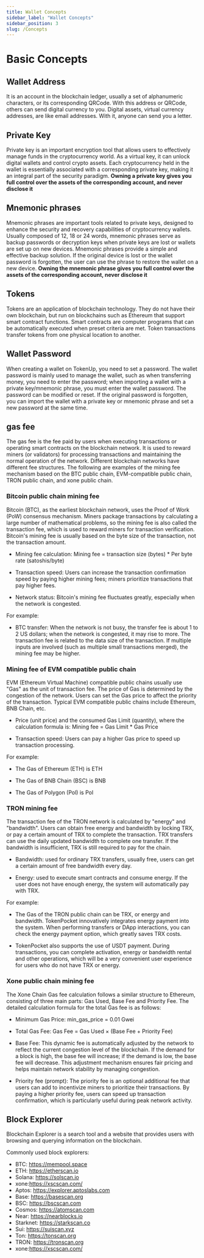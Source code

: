 ```yaml
---
title: Wallet Concepts
sidebar_label: "Wallet Concepts"
sidebar_position: 3
slug: /Concepts
---
```

# Basic Concepts

## Wallet Address
It is an account in the blockchain ledger, usually a set of alphanumeric characters, or its corresponding QRCode. With this address or QRCode, others can send digital currency to you. Digital assets, virtual currency addresses, are like email addresses. With it, anyone can send you a letter.

## Private Key
Private key is an important encryption tool that allows users to effectively manage funds in the cryptocurrency world. As a virtual key, it can unlock digital wallets and control crypto assets. Each cryptocurrency held in the wallet is essentially associated with a corresponding private key, making it an integral part of the security paradigm.
**Owning a private key gives you full control over the assets of the corresponding account, and never disclose it**

## Mnemonic phrases
Mnemonic phrases are important tools related to private keys, designed to enhance the security and recovery capabilities of cryptocurrency wallets. Usually composed of 12, 18 or 24 words, mnemonic phrases serve as backup passwords or decryption keys when private keys are lost or wallets are set up on new devices. Mnemonic phrases provide a simple and effective backup solution. If the original device is lost or the wallet password is forgotten, the user can use the phrase to restore the wallet on a new device.
**Owning the mnemonic phrase gives you full control over the assets of the corresponding account, never disclose it**

## Tokens
Tokens are an application of blockchain technology. They do not have their own blockchain, but run on blockchains such as Ethereum that support smart contract functions. Smart contracts are computer programs that can be automatically executed when preset criteria are met. Token transactions transfer tokens from one physical location to another.

## Wallet Password
When creating a wallet on TokenUp, you need to set a password. The wallet password is mainly used to manage the wallet, such as when transferring money, you need to enter the password; when importing a wallet with a private key/mnemonic phrase, you must enter the wallet password. The password can be modified or reset. If the original password is forgotten, you can import the wallet with a private key or mnemonic phrase and set a new password at the same time.

## gas fee
The gas fee is the fee paid by users when executing transactions or operating smart contracts on the blockchain network. It is used to reward miners (or validators) for processing transactions and maintaining the normal operation of the network. Different blockchain networks have different fee structures. The following are examples of the mining fee mechanism based on the BTC public chain, EVM-compatible public chain, TRON public chain, and xone public chain.

### Bitcoin public chain mining fee
Bitcoin (BTC), as the earliest blockchain network, uses the Proof of Work (PoW) consensus mechanism. Miners package transactions by calculating a large number of mathematical problems, so the mining fee is also called the transaction fee, which is used to reward miners for transaction verification. Bitcoin's mining fee is usually based on the byte size of the transaction, not the transaction amount.

* Mining fee calculation: Mining fee = transaction size (bytes) * Per byte rate (satoshis/byte)

* Transaction speed: Users can increase the transaction confirmation speed by paying higher mining fees; miners prioritize transactions that pay higher fees.

* Network status: Bitcoin's mining fee fluctuates greatly, especially when the network is congested.

For example:

* BTC transfer: When the network is not busy, the transfer fee is about 1 to 2 US dollars; when the network is congested, it may rise to more. The transaction fee is related to the data size of the transaction. If multiple inputs are involved (such as multiple small transactions merged), the mining fee may be higher.

### Mining fee of EVM compatible public chain

EVM (Ethereum Virtual Machine) compatible public chains usually use "Gas" as the unit of transaction fee. The price of Gas is determined by the congestion of the network. Users can set the Gas price to affect the priority of the transaction. Typical EVM compatible public chains include Ethereum, BNB Chain, etc.

* Price (unit price) and the consumed Gas Limit (quantity), where the calculation formula is: Mining fee = Gas Limit * Gas ​​Price

* Transaction speed: Users can pay a higher Gas price to speed up transaction processing.

For example:

* The Gas of Ethereum (ETH) is ETH

* The Gas of BNB Chain (BSC) is BNB

* The Gas of Polygon (Pol) is Pol

### TRON mining fee

The transaction fee of the TRON network is calculated by "energy" and "bandwidth". Users can obtain free energy and bandwidth by locking TRX, or pay a certain amount of TRX to complete the transaction. TRX transfers can use the daily updated bandwidth to complete one transfer. If the bandwidth is insufficient, TRX is still required to pay for the chain.

* Bandwidth: used for ordinary TRX transfers, usually free, users can get a certain amount of free bandwidth every day.

* Energy: used to execute smart contracts and consume energy. If the user does not have enough energy, the system will automatically pay with TRX.

For example:

* The Gas of the TRON public chain can be TRX, or energy and bandwidth. TokenPocket innovatively integrates energy payment into the system. When performing transfers or DApp interactions, you can check the energy payment option, which greatly saves TRX costs.

* TokenPocket also supports the use of USDT payment. During transactions, you can complete activation, energy or bandwidth rental and other operations, which will be a very convenient user experience for users who do not have TRX or energy.

### Xone public chain mining fee

The Xone Chain Gas fee calculation follows a similar structure to Ethereum, consisting of three main parts: Gas Used, Base Fee and Priority Fee. The detailed calculation formula for the total Gas fee is as follows:

* Minimum Gas Price: min_gas_price = 0.01 Gwei

* Total Gas Fee: Gas Fee = Gas Used × (Base Fee + Priority Fee)

* Base Fee: This dynamic fee is automatically adjusted by the network to reflect the current congestion level of the blockchain. If the demand for a block is high, the base fee will increase; if the demand is low, the base fee will decrease. This adjustment mechanism ensures fair pricing and helps maintain network stability by managing congestion.

* Priority fee (prompt): The priority fee is an optional additional fee that users can add to incentivize miners to prioritize their transactions. By paying a higher priority fee, users can speed up transaction confirmation, which is particularly useful during peak network activity.

## Block Explorer
Blockchain Explorer is a search tool and a website that provides users with browsing and querying information on the blockchain.

Commonly used block explorers:

* BTC: https://mempool.space
* ETH: https://etherscan.io
* Solana: https://solscan.io
* xone:https://xscscan.com/
* Aptos: https://explorer.aptoslabs.com
* Base: https://basescan.org
* BSC: https://bscscan.com
* Cosmos: https://atomscan.com
* Near: https://nearblocks.io
* Starknet: https://starkscan.co
* Sui: https://suiscan.xyz
* Ton: https://tonscan.org
* TRON: https://tronscan.org
* xone:https://xscscan.com/